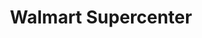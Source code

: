 ---
title: "Walmart Supercenter"
url: /westminster/walmart-supercenter-west-136th-avenue/
shop: supermarket
---